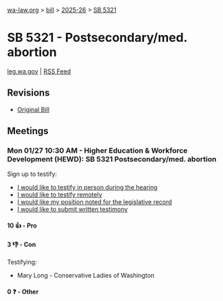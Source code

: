 [wa-law.org](/) > [bill](/bill/) > [2025-26](/bill/2025-26/) > [SB 5321](/bill/2025-26/sb/5321/)

# SB 5321 - Postsecondary/med. abortion
[leg.wa.gov](https://app.leg.wa.gov/billsummary?BillNumber=5321&Year=2025&Initiative=false) | [RSS Feed](./rss.xml)

## Revisions
* [Original Bill](1/)

## Meetings
### Mon 01/27 10:30 AM - Higher Education & Workforce Development (HEWD): SB 5321 Postsecondary/med. abortion
Sign up to testify:
* [I would like to testify in person during the hearing](https://app.leg.wa.gov/csi/Testifier/Add?chamber=House&mId=32576&aId=162067&caId=24995&tId=1)
* [I would like to testify remotely](https://app.leg.wa.gov/csi/Testifier/Add?chamber=House&mId=32576&aId=162067&caId=24995&tId=2)
* [I would like my position noted for the legislative record](https://app.leg.wa.gov/csi/Testifier/Add?chamber=House&mId=32576&aId=162067&caId=24995&tId=3)
* [I would like to submit written testimony](https://app.leg.wa.gov/csi/Testifier/Add?chamber=House&mId=32576&aId=162067&caId=24995&tId=4)

#### 10 👍 - Pro

#### 3 👎 - Con
Testifying:
* Mary Long - Conservative Ladies of Washington

#### 0 ❓ - Other

